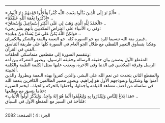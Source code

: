 ------------------------------------------------------------------------

«أَلَمْ تَرَ إِلَى الَّذِينَ بَدَّلُوا نِعْمَتَ اللَّهِ كُفْراً وَأَحَلُّوا قَوْمَهُمْ دارَ الْبَوارِ» ..  
«اذْكُرُوا نِعْمَةَ اللَّهِ عَلَيْكُمْ» ..  
«الْحَمْدُ لِلَّهِ الَّذِي وَهَبَ لِي عَلَى الْكِبَرِ إِسْماعِيلَ وَإِسْحاقَ» ..  
وفي رد الأنبياء على اعتراض المكذبين بأنهم بشر يجيء:  
«وَلكِنَّ اللَّهَ يَمُنُّ عَلى مَنْ يَشاءُ مِنْ عِبادِهِ» ..  
فيبرز منة الله تنسيقا للرد مع جو السورة كله. جو النعمة والمنة والشكر
والكفران..  
وهكذا يتساوق التعبير اللفظي مع ظلال الجو العام في السورة كلها على طريقة
التناسق الفني في القرآن..  
وتنقسم السورة إلى مقطعين متماسكي الحلقات:  
المقطع الأول يتضمن بيان حقيقة الرسالة وحقيقة الرسول. ويصور المعركة بين
أمة الرسل وفرقة المكذبين في الدنيا وفي الآخرة، ويعقب عليها بمثل الكلمة
الطيبة والكلمة الخبيثة.  
والمقطع الثاني يتحدث عن نعم الله على البشر، والذين كفروا بهذه النعمة
وبطروا. والذين آمنوا بها وشكروا ونموذجهم الأول هو إبراهيم. ويصور مصير
الظالمين الكافرين بنعمة الله في سلسلة من أعنف مشاهد القيامة وأجملها،
وأحفلها بالحركة والحياة.. ليختم السورة ختاما يتسق مع مطلعها:  
«هذا بَلاغٌ لِلنَّاسِ وَلِيُنْذَرُوا بِهِ وَلِيَعْلَمُوا أَنَّما هُوَ إِلهٌ واحِدٌ، وَلِيَذَّكَّرَ أُولُوا
الْأَلْبابِ» ..  
فلنأخذ في السير مع المقطع الأول في السياق:

------------------------------------------------------------------------

الجزء: 4 ¦ الصفحة: 2082

